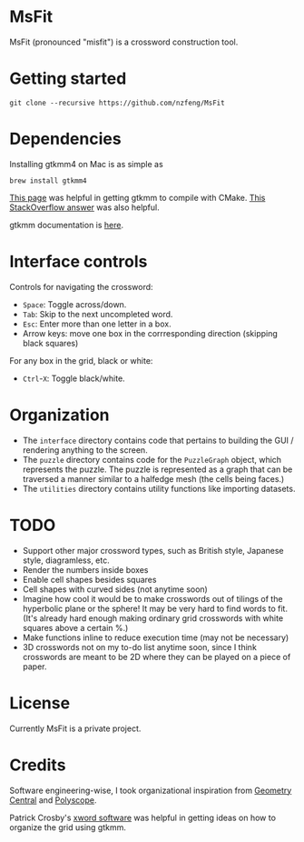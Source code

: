 # MsFit
MsFit (pronounced "misfit") is a crossword construction tool.

# Getting started
```
git clone --recursive https://github.com/nzfeng/MsFit
```

# Dependencies
Installing gtkmm4 on Mac is as simple as
```
brew install gtkmm4
```
[This page](https://wiki.gnome.org/Projects/gtkmm/UsingCMake) was helpful in getting gtkmm to compile with CMake. [This StackOverflow answer](https://stackoverflow.com/a/60942488) was also helpful.

gtkmm documentation is [here](https://developer-old.gnome.org/gtkmm-tutorial/stable/index.html.en).

# Interface controls
Controls for navigating the crossword:

* `Space`: Toggle across/down.
* `Tab`: Skip to the next uncompleted word.
* `Esc`: Enter more than one letter in a box.
* Arrow keys: move one box in the corrresponding direction (skipping black squares)

For any box in the grid, black or white:

* `Ctrl`-`X`: Toggle black/white.

# Organization
* The `interface` directory contains code that pertains to building the GUI / rendering anything to the screen.
* The `puzzle` directory contains code for the `PuzzleGraph` object, which represents the puzzle. The puzzle is represented as a graph that can be traversed a manner similar to a halfedge mesh (the cells being faces.)
* The `utilities` directory contains utility functions like importing datasets.

# TODO

* Support other major crossword types, such as British style, Japanese style, diagramless, etc.
* Render the numbers inside boxes
* Enable cell shapes besides squares
* Cell shapes with curved sides (not anytime soon)
* Imagine how cool it would be to make crosswords out of tilings of the hyperbolic plane or the sphere! It may be very hard to find words to fit. (It's already hard enough making ordinary grid crosswords with white squares above a certain %.)
* Make functions inline to reduce execution time (may not be necessary)
* 3D crosswords not on my to-do list anytime soon, since I think crosswords are meant to be 2D where they can be played on a piece of paper.

# License
Currently MsFit is a private project.

# Credits
Software engineering-wise, I took organizational inspiration from [Geometry Central](https://github.com/nmwsharp/geometry-central) and [Polyscope](https://github.com/nmwsharp/polyscope).

Patrick Crosby's [xword software](http://xword.sourceforge.net/) was helpful in getting ideas on how to organize the grid using gtkmm.
